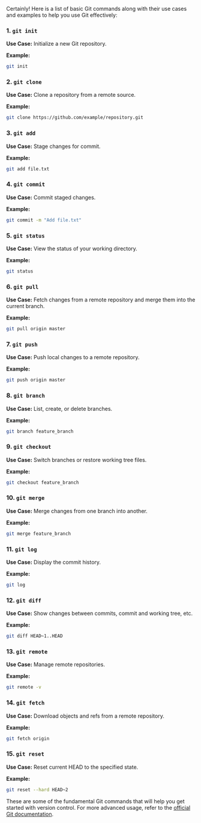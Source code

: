 Certainly! Here is a list of basic Git commands along with their use cases and examples to help you use Git effectively:

### 1. `git init`

**Use Case:** Initialize a new Git repository.

**Example:**
```bash
git init
```

### 2. `git clone`

**Use Case:** Clone a repository from a remote source.

**Example:**
```bash
git clone https://github.com/example/repository.git
```

### 3. `git add`

**Use Case:** Stage changes for commit.

**Example:**
```bash
git add file.txt
```

### 4. `git commit`

**Use Case:** Commit staged changes.

**Example:**
```bash
git commit -m "Add file.txt"
```

### 5. `git status`

**Use Case:** View the status of your working directory.

**Example:**
```bash
git status
```

### 6. `git pull`

**Use Case:** Fetch changes from a remote repository and merge them into the current branch.

**Example:**
```bash
git pull origin master
```

### 7. `git push`

**Use Case:** Push local changes to a remote repository.

**Example:**
```bash
git push origin master
```

### 8. `git branch`

**Use Case:** List, create, or delete branches.

**Example:**
```bash
git branch feature_branch
```

### 9. `git checkout`

**Use Case:** Switch branches or restore working tree files.

**Example:**
```bash
git checkout feature_branch
```

### 10. `git merge`

**Use Case:** Merge changes from one branch into another.

**Example:**
```bash
git merge feature_branch
```

### 11. `git log`

**Use Case:** Display the commit history.

**Example:**
```bash
git log
```

### 12. `git diff`

**Use Case:** Show changes between commits, commit and working tree, etc.

**Example:**
```bash
git diff HEAD~1..HEAD
```

### 13. `git remote`

**Use Case:** Manage remote repositories.

**Example:**
```bash
git remote -v
```

### 14. `git fetch`

**Use Case:** Download objects and refs from a remote repository.

**Example:**
```bash
git fetch origin
```

### 15. `git reset`

**Use Case:** Reset current HEAD to the specified state.

**Example:**
```bash
git reset --hard HEAD~2
```

These are some of the fundamental Git commands that will help you get started with version control. For more advanced usage, refer to the [official Git documentation](https://git-scm.com/doc).
